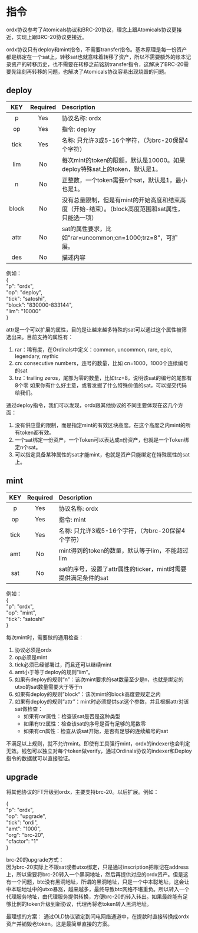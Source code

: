 指令
====



ordx协议参考了Atomicals协议和BRC-20协议，理念上跟Atomicals协议更接近，实现上跟BRC-20协议更接近。  

ordx协议只有deploy和mint指令，不需要transfer指令。基本原理是每一份资产都是绑定在一个sat上，转移sat也就意味着转移了资产，所以不需要额外的账本记录资产的转移历史，也不需要在转移之前铭刻transfer指令，这解决了BRC-20需要先铭刻再转移的问题，也解决了Atomicals协议容易出现烧毁的问题。


deploy
----

| KEY | Required | Description |
| :---: | :---: | :------- |
| p	| Yes | 协议名称: ordx |
| op | Yes | 指令: deploy |
| tick | Yes | 名称: 只允许3或5-16个字符，（为brc-20保留4个字符） |
| lim | No | 每次mint的token的限额，默认是10000。如果deploy特殊sat上的token，默认是1。 |
| n | No | 正整数，一个token需要n个sat，默认是1，最小也是1。 | 
| block | No | 没有总量限制，但是有mint的开始高度和结束高度（开始-结束）。（block高度范围和sat属性，只能选一项）|
| attr | No | sat的属性要求，比如"rar=uncommon;cn=1000;trz=8"，可扩展。 |
| des | No | 描述内容 |


例如：  
{   
  "p": "ordx",  
  "op": "deploy",  
  "tick": "satoshi",  
  “block”: "830000-833144",  
  "lim": "10000"  
}  

attr是一个可以扩展的属性，目的是让越来越多特殊的sat可以通过这个属性被筛选出来。目前支持的属性有：
1. rar：稀有度，在Ordinals中定义：common, uncommon, rare, epic, legendary, mythic 
2. cn: consecutive numbers，连号的数量，比如 cn=1000，1000个连续编号的sat
3. trz：trailing zeros，尾部为零的数量，比如trz=8，说明该sat的编号的尾部有8个零
如果你有什么好主意，或者发掘了什么特殊价值的sat，可以提交代码给我们。  

通过deploy指令，我们可以发现，ordx跟其他协议的不同主要体现在这几个方面：
1. 没有供应量的限制，而是指定mint的有效区块高度。在这个高度之内mint的所有token都有效。
2. 一个sat绑定一份资产，一个Token可以表达成n份资产，也就是一个Token绑定n个sat。
3. 可以指定具备某种属性的sat才能mint，也就是资产只能绑定在特殊属性的sat上。



mint
----

| KEY | Required | Description |
| :---: | :---: | :------- |
| p	| Yes | 协议名称: ordx |
| op | Yes | 指令: mint |
| tick | Yes | 名称: 只允许3或5-16个字符，（为brc-20保留4个字符） |
| amt | No | mint得到的token的数量，默认等于lim，不能超过lim |
| sat | No | sat的序号，设置了attr属性的ticker，mint时需要提供满足条件的sat |


例如：  
{  
  "p": "ordx",  
  "op": "mint",  
  "tick": "satoshi"  
}   

每次mint时，需要做的通用检查：
1. 协议必须是ordx
2. op必须是mint
3. tick必须已经部署过，而且还可以继续mint
4. amt小于等于deploy的规则“lim”。
5. 如果有deploy的规则“n”：该次mint要求的sat数量至少是n，也就是绑定的utxo的sat数量需要大于等于n
6. 如果有deploy的规则”block“：该次mint的block高度要规定之内
7. 如果有deploy的规则“attr”：mint时必须提供sat这个参数，并且根据attr对该sat做检查：
    * 如果有rar属性：检查该sat是否是这种类型
    * 如果有trz属性：检查该sat的序号是否有足够的尾数零
    * 如果有cn属性：检查从该sat开始，是否有足够的连续编号的sat

不满足以上规则，就不允许mint。即使有工具强行mint，ordx的indexer也会判定无效。钱包可以独立对每个token做verify，通过Ordinals协议的indexer和Deploy指令的数据就可以直接验证。




upgrade
----
将其他协议的FT升级到ordx，主要支持brc-20。以后扩展。例如：   

{   
  "p": "ordx",  
  "op": "upgrade",  
  "tick": "ordi",  
  "amt": "1000",  
  "org": "brc-20",  
  "cfactor": "1"  
}  

brc-20的upgrade方式：  
因为brc-20实际上不跟sat或者utxo绑定，只是通过inscription把账记在address上，所以需要将brc-20转入一个黑洞地址，然后再提供对应的ordx资产。但是这有一个问题，btc没有黑洞地址，所谓的黑洞地址，只是一个中本聪地址，这会让中本聪地址中的utxo暴涨，越来越多，最终导致btc网络不堪重负。所以转入一个代理服务地址，由代理服务提供转换，方便brc-20的转入转出。如果最终能有足够比例的token升级到新协议，代理再将老token转入黑洞地址。  


最理想的方案：
通过OLD协议锁定到闪电网络通道中，在提款时直接转换成ordx资产并销毁老token。这是最简单直接的方案。  

